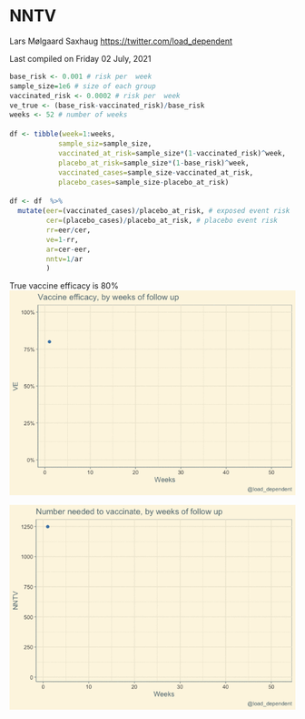 NNTV
================
Lars Mølgaard Saxhaug <https://twitter.com/load_dependent>

Last compiled on Friday 02 July, 2021

``` r
base_risk <- 0.001 # risk per  week
sample_size=1e6 # size of each group
vaccinated_risk <- 0.0002 # risk per  week
ve_true <- (base_risk-vaccinated_risk)/base_risk
weeks <- 52 # number of weeks

df <- tibble(week=1:weeks,
            sample_siz=sample_size,
            vaccinated_at_risk=sample_size*(1-vaccinated_risk)^week,
            placebo_at_risk=sample_size*(1-base_risk)^week,
            vaccinated_cases=sample_size-vaccinated_at_risk,
            placebo_cases=sample_size-placebo_at_risk)

df <- df  %>% 
  mutate(eer=(vaccinated_cases)/placebo_at_risk, # exposed event risk
         cer=(placebo_cases)/placebo_at_risk, # placebo event risk
         rr=eer/cer,
         ve=1-rr,
         ar=cer-eer,
         nntv=1/ar
         ) 
```

True vaccine efficacy is 80%
![](README_files/figure-gfm/ve-1.gif)<!-- -->

![](README_files/figure-gfm/nntv-1.gif)<!-- -->
